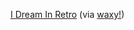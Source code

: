 ---
layout: post
wordpress_id: 700
wordpress_url: http://noesbueno.com/?p=700
date: '2010-06-29 23:05:27 -0500'
date_gmt: '2010-06-30 04:05:27 -0500'
body: |
  <p><a href="http://www.newgrounds.com/portal/view/538066">I Dream In Retro</a> <span class="via">(via <a href="http://waxy.org/">waxy!</a>)</span></p>
---